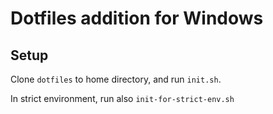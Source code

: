 # Dotfiles addition for Windows #

## Setup ##
Clone `dotfiles` to home directory, and run `init.sh`.

In strict environment, run also `init-for-strict-env.sh`
